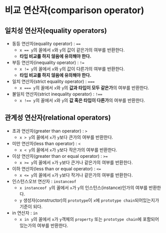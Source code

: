 # 비교 연산자(comparison operator)

## 일치성 연산자(equality operators)

- 동등 연산자(equality operator) : `==`
  - `x == y`의 꼴에서 `x`와 `y`의 값이 같은가의 여부를 반환한다.
  - **타입 비교를 하지 않음에 유의해야 한다.**
- 부등 연산자(inequality operator) : `!=`
  - `x != y`의 꼴에서 `x`와 `y`의 값이 다른가의 여부를 반환한다.
  - **타입 비교를 하지 않음에 유의해야 한다.**
- 일치 연산자(strict equality operator) : `===`
  - `x === y`의 꼴에서 `x`와 `y`의 **값과 타입이 모두 같은가**의 여부를 반환한다.
- 불일치 연산자(strict inequality operator) : `!==`
  - `x !== y`의 꼴에서 `x`와 `y`의 **값 혹은 타입이 다른가**의 여부를 반환한다.

## 관계성 연산자(relational operators)

- 초과 연산자(greater than operator) : `>`
  - `x > y`의 꼴에서 `x`가 `y`보다 큰가의 여부를 반환한다.
- 미만 연산자(less than operator) : `<`
  - `x < y`의 꼴에서 `x`가 `y`보다 작은가의 여부를 반환한다.
- 이상 연산자(greater than or equal operator) : `>=`
  - `x >= y`의 꼴에서 `x`가 `y`보다 큰거나 같은가의 여부를 반환한다.
- 이하 연산자(less than or equal operator) : `<=`
  - `x <= y`의 꼴에서 `x`가 `y`보다 작거나 같은가의 여부를 반환한다.
- 인스턴스오브 연산자 : `instanceof`
  - `x instanceof y`의 꼴에서 `x`가 `y`의 인스턴스(instance)인가의 여부를 반환한다.
  - `y` 생성자(constructor)의 `prototype`이 `x`에 `prototype chain`되어있는지가 기준이 되다.
- in 연산자 : `in`
  - `x in y`의 꼴에서 `x`가 `y`객체의 `property` 또는 `prototype chain`에 포함되어 있는가의 여부를 반환한다.
